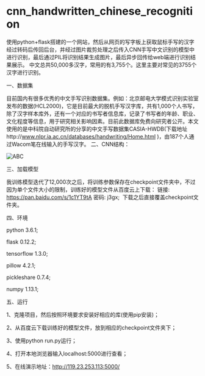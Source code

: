 # cnn_handwritten_chinese_recognition
  使用python+flask搭建的一个网站，然后从网页的写字板上获取鼠标手写的汉字经过转码后传回后台，并经过图片裁剪处理之后传入CNN手写中文识别的模型中进行识别，最后通过PIL将识别结果生成图片，最后异步回传给web端进行识别结果展示。
  中文总共50,000多汉字，常用的有3,755个。这里主要对常见的3755个汉字进行识别。

一、数据集

  目前国内有很多优秀的中文手写识别数据集。例如：北京邮电大学模式识别实验室发布的数据(HCL2000)，它是目前最大的脱机手写汉字库，共有1,000个人书写，除了汉字样本库外，还有一个对应的书写者信息库，记录了书写者的年龄、职业、文化程度等信息，用于研究相关影响因素。目前此数据库免费向研究者公开。本文使用的是中科院自动研究所的分享的中文手写数据集CASIA-HWDB(下载地址http://www.nlpr.ia.ac.cn/databases/handwriting/Home.html )，由187个人通过Wacom笔在线输入的手写汉字。
二、CNN结构：

  ![ABC](https://github.com/taosir/cnn_handwritten_chinese_recognition/blob/master/cnn_handwrite_chinese_recognize_arch.png) 

三、加载模型

  我训练模型迭代了12,000次之后，将训练参数保存在checkpoint文件夹中，不过因为单个文件大小的限制，训练好的模型文件从百度云上下载：
  链接: https://pan.baidu.com/s/1c1YT9tA 密码: j3gx;
  下载之后直接覆盖checkpoint文件夹。

四、环境

  python 3.6.1;

  flask 0.12.2;

  tensorflow 1.3.0;

  pillow 4.2.1;

  pickleshare 0.7.4;

  numpy 1.13.1;

五、运行

  1、克隆项目，然后按照环境要求安装好相应的库(使用pip安装)；

  2、从百度云下载训练好的模型文件，放到相应的checkpoint文件夹下；

  3、使用python run.py运行；

  4、打开本地浏览器输入localhost:5000进行查看；

  5、在线演示地址：http://119.23.253.113:5000/ 



  
  
  

